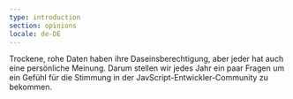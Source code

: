 ```yaml
---
type: introduction
section: opinions
locale: de-DE
---
```

 Trockene, rohe Daten haben ihre Daseinsberechtigung, aber jeder hat auch eine persönliche Meinung. Darum stellen wir jedes Jahr ein paar Fragen um ein Gefühl für die Stimmung in der JavScript-Entwickler-Community zu bekommen.